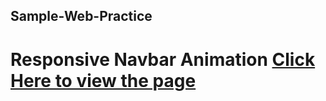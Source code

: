 ## Sample-Web-Practice

# Responsive Navbar Animation  [Click Here to view the page](https://sandipswain.github.io/Sample-Web-Practice/Animated%20Responsive%20Navbar/index.html)
